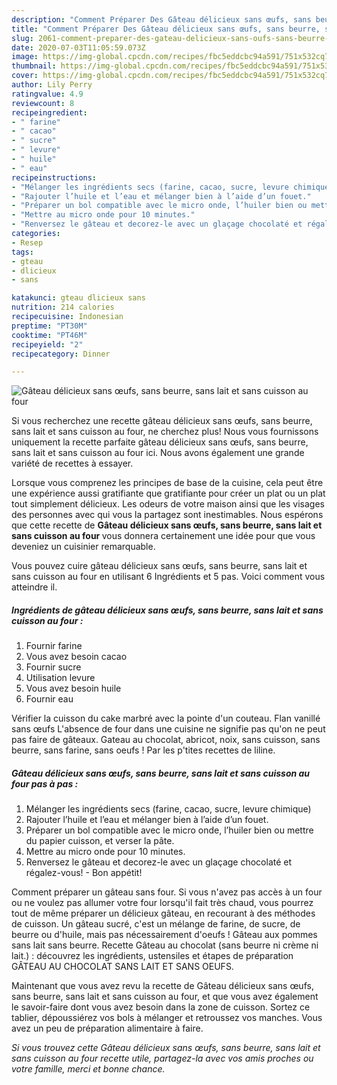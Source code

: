 ```yaml
---
description: "Comment Préparer Des Gâteau délicieux sans œufs, sans beurre, sans lait et sans cuisson au four"
title: "Comment Préparer Des Gâteau délicieux sans œufs, sans beurre, sans lait et sans cuisson au four"
slug: 2061-comment-preparer-des-gateau-delicieux-sans-oufs-sans-beurre-sans-lait-et-sans-cuisson-au-four
date: 2020-07-03T11:05:59.073Z
image: https://img-global.cpcdn.com/recipes/fbc5eddcbc94a591/751x532cq70/gateau-delicieux-sans-oeufs-sans-beurre-sans-lait-et-sans-cuisson-au-four-photo-principale-de-la-recette.jpg
thumbnail: https://img-global.cpcdn.com/recipes/fbc5eddcbc94a591/751x532cq70/gateau-delicieux-sans-oeufs-sans-beurre-sans-lait-et-sans-cuisson-au-four-photo-principale-de-la-recette.jpg
cover: https://img-global.cpcdn.com/recipes/fbc5eddcbc94a591/751x532cq70/gateau-delicieux-sans-oeufs-sans-beurre-sans-lait-et-sans-cuisson-au-four-photo-principale-de-la-recette.jpg
author: Lily Perry
ratingvalue: 4.9
reviewcount: 8
recipeingredient:
- " farine"
- " cacao"
- " sucre"
- " levure"
- " huile"
- " eau"
recipeinstructions:
- "Mélanger les ingrédients secs (farine, cacao, sucre, levure chimique)"
- "Rajouter l’huile et l’eau et mélanger bien à l’aide d’un fouet."
- "Préparer un bol compatible avec le micro onde, l’huiler bien ou mettre du papier cuisson, et verser la pâte."
- "Mettre au micro onde pour 10 minutes."
- "Renversez le gâteau et decorez-le avec un glaçage chocolaté et régalez-vous! Bon appétit!"
categories:
- Resep
tags:
- gteau
- dlicieux
- sans

katakunci: gteau dlicieux sans 
nutrition: 214 calories
recipecuisine: Indonesian
preptime: "PT30M"
cooktime: "PT46M"
recipeyield: "2"
recipecategory: Dinner

---
```



![Gâteau délicieux sans œufs, sans beurre, sans lait et sans cuisson au four](https://img-global.cpcdn.com/recipes/fbc5eddcbc94a591/751x532cq70/gateau-delicieux-sans-oeufs-sans-beurre-sans-lait-et-sans-cuisson-au-four-photo-principale-de-la-recette.jpg)

Si vous recherchez une recette gâteau délicieux sans œufs, sans beurre, sans lait et sans cuisson au four, ne cherchez plus! Nous vous fournissons uniquement la recette parfaite gâteau délicieux sans œufs, sans beurre, sans lait et sans cuisson au four ici. Nous avons également une grande variété de recettes à essayer.

Lorsque vous comprenez les principes de base de la cuisine, cela peut être une expérience aussi gratifiante que gratifiante pour créer un plat ou un plat tout simplement délicieux. Les odeurs de votre maison ainsi que les visages des personnes avec qui vous la partagez sont inestimables. Nous espérons que cette recette de <strong> Gâteau délicieux sans œufs, sans beurre, sans lait et sans cuisson au four </strong> vous donnera certainement une idée pour que vous deveniez un cuisinier remarquable.

<!--inarticleads1-->

Vous pouvez cuire gâteau délicieux sans œufs, sans beurre, sans lait et sans cuisson au four en utilisant 6 Ingrédients et 5 pas. Voici comment vous atteindre il.

##### Ingrédients de gâteau délicieux sans œufs, sans beurre, sans lait et sans cuisson au four :

1. Fournir  farine
1. Vous avez besoin  cacao
1. Fournir  sucre
1. Utilisation  levure
1. Vous avez besoin  huile
1. Fournir  eau


Vérifier la cuisson du cake marbré avec la pointe d&#39;un couteau. Flan vanillé sans œufs L&#39;absence de four dans une cuisine ne signifie pas qu&#39;on ne peut pas faire de gâteaux. Gateau au chocolat, abricot, noix, sans cuisson, sans beurre, sans farine, sans oeufs ! Par les p&#39;tites recettes de liline. 

<!--inarticleads2-->

##### Gâteau délicieux sans œufs, sans beurre, sans lait et sans cuisson au four pas à pas :

1. Mélanger les ingrédients secs (farine, cacao, sucre, levure chimique)
1. Rajouter l’huile et l’eau et mélanger bien à l’aide d’un fouet.
1. Préparer un bol compatible avec le micro onde, l’huiler bien ou mettre du papier cuisson, et verser la pâte.
1. Mettre au micro onde pour 10 minutes.
1. Renversez le gâteau et decorez-le avec un glaçage chocolaté et régalez-vous! - Bon appétit!


Comment préparer un gâteau sans four. Si vous n&#39;avez pas accès à un four ou ne voulez pas allumer votre four lorsqu&#39;il fait très chaud, vous pourrez tout de même préparer un délicieux gâteau, en recourant à des méthodes de cuisson. Un gâteau sucré, c&#39;est un mélange de farine, de sucre, de beurre ou d&#39;huile, mais pas nécessairement d&#39;oeufs ! Gâteau aux pommes sans lait sans beurre. Recette Gâteau au chocolat (sans beurre ni crème ni lait.) : découvrez les ingrédients, ustensiles et étapes de préparation GÂTEAU AU CHOCOLAT SANS LAIT ET SANS OEUFS. 

<!--inarticleads1-->

<p>
Maintenant que vous avez revu la recette de Gâteau délicieux sans œufs, sans beurre, sans lait et sans cuisson au four, et que vous avez également le savoir-faire dont vous avez besoin dans la zone de cuisson. Sortez ce tablier, dépoussiérez vos bols à mélanger et retroussez vos manches. Vous avez un peu de préparation alimentaire à faire.
</p>

<p>
<i>Si vous trouvez cette Gâteau délicieux sans œufs, sans beurre, sans lait et sans cuisson au four recette utile, partagez-la avec vos amis proches ou votre famille, merci et bonne chance.</i>
</p>
